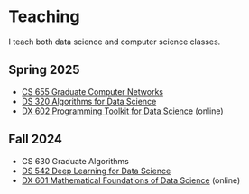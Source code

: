 # Teaching

I teach both data science and computer science classes.

## Spring 2025

* [CS 655 Graduate Computer Networks](https://piazza.com/bu/spring2025/cs655)
* [DS 320 Algorithms for Data Science](https://www.kiragoldner.com/teaching/DS320/index.html)
* [DX 602 Programming Toolkit for Data Science](https://learn.bu.edu/ultra/courses/_167387_1/outline) (online)

## Fall 2024

* CS 630 Graduate Algorithms
* [DS 542 Deep Learning for Data Science](https://dl4ds.github.io/fa2024)
* [DX 601 Mathematical Foundations of Data Science](https://learn.bu.edu/ultra/courses/_144090_1/outline) (online)

